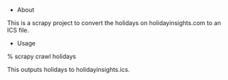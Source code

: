 * About

This is a scrapy project to convert the holidays on
holidayinsights.com to an ICS file.

* Usage

% scrapy crawl holidays

This outputs holidays to holidayinsights.ics.
